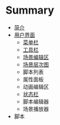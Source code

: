 # Summary

* [简介](README.md)
* [用户界面](ui/UI.md)
    * [菜单栏](ui/MenuBar.md)
    * [工具栏](ui/Toolbar.md)
    * [场景编辑区](ui/Scene.md)
    * [场景层次图](ui/Hierachy.md)
    * 脚本列表
    * 属性面板
    * 动画编辑区
    * [状态栏](ui/StatusBar.md)
    * 脚本编辑器
    * 场景播放器
* 脚本
